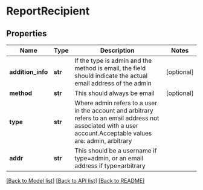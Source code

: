 # ReportRecipient

## Properties
Name | Type | Description | Notes
------------ | ------------- | ------------- | -------------
**addition_info** | **str** | If the type is admin and the method is email, the field should indicate the actual email address of the admin | [optional] 
**method** | **str** | This should always be email | [optional] 
**type** | **str** | Where admin refers to a user in the account and arbitrary refers to an email address not associated with a user account.Acceptable values are: admin, arbitrary | 
**addr** | **str** | This should be a username if type&#x3D;admin, or an email address if type&#x3D;arbitrary | 

[[Back to Model list]](../README.md#documentation-for-models) [[Back to API list]](../README.md#documentation-for-api-endpoints) [[Back to README]](../README.md)


